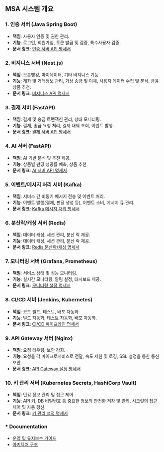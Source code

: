 
## MSA 시스템 개요

### 1. 인증 서버 (Java Spring Boot)
- **책임**: 사용자 인증 및 권한 관리.
- **기능**: 로그인, 회원가입, 토큰 발급 및 검증, 특수사용자 검증.
- **문서 링크**: [인증 서버 API 명세서](backend%2Fauth_server%2FAPI.md)

### 2. 비지니스 서버 (Nest.js)
- **책임**: 오픈뱅킹, 마이데이터, 기타 비지니스 기능.
- **기능**: 계좌 및 거래정보 관리, 가상 송금 및 이체, 사용자 데이터 수집 및 분석, 금융상품 추천.
- **문서 링크**: [비지니스 API 명세서](backend%2Fbusiness_server%2FAPI.md)

### 3. 결제 서버 (FastAPI)
- **책임**: 결제 및 송금 트랜잭션 관리, 상태 모니터링.
- **기능**: 결제, 송금 요청 처리, 결제 내역 조회, 이벤트 발행.
- **문서 링크**: [결제 서버 API 명세서](backend%2Fpayment_server%2FAPI.md)

### 4. AI 서버 (FastAPI)
- **책임**: AI 기반 분석 및 추천 제공.
- **기능**: 상품별 펀딩 성공률 예측, 상품 추천
- **문서 링크**: [AI 서버 API 명세서](backend%2Fai_server%2FAPI.md)

### 5. 이벤트/메시지 처리 서버 (Kafka)
- **책임**: 서비스 간 비동기 메시지 전송 및 이벤트 처리.
- **기능**: 이벤트 발행(결제, 펀딩 생성 등), 이벤트 소비, 메시지 큐 관리.
- **문서 링크**: [Kafka 메시지 처리 명세서](messeging%2FREADME.md)

### 6. 분산락/캐싱 서버 (Redis)
- **책임**: 데이터 캐싱, 세션 관리, 분산 락 제공.
- **기능**: 데이터 캐싱, 세션 관리, 분산 락 제공.
- **문서 링크**: [Redis 분산락/캐싱 명세서](redis_server%2FREADME.md)

### 7. 모니터링 서버 (Grafana, Prometheus)
- **책임**: 서비스 상태 및 성능 모니터링.
- **기능**: 실시간 모니터링, 알림 설정, 대시보드 제공.
- **문서 링크**: [모니터링 설정 명세서](monitoring%2FREADME.md)

### 8. CI/CD 서버 (Jenkins, Kubernetes)
- **책임**: 코드 빌드, 테스트, 배포 자동화.
- **기능**: 빌드 자동화, 테스트 자동화, 배포 자동화.
- **문서 링크**: [CI/CD 파이프라인 명세서](devops%2FREADME.md)

### 9. API Gateway 서버 (Nginx)
- **책임**: 요청 라우팅, 보안 강화.
- **기능**: 요청을 각 마이크로서비스로 전달, 속도 제한 및 로깅, SSL 설정을 통한 통신 보안.
- **문서 링크**: [API Gateway 설정 명세서](api_gateway%2FREADME.md)

### 10. 키 관리 서버 (Kubernetes Secrets, HashiCorp Vault)
- **책임**: 민감 정보 관리 및 접근 제어.
- **기능**: API 키, DB 비밀번호 등 중요한 정보의 안전한 저장 및 관리, 시크릿의 접근 제어 및 자동 갱신.
- **문서 링크**: [키 관리 설정 명세서](secrets%2FREADME.md)

### * Documentation
- [운영 및 유지보수 가이드](./docs/operations-guide.md)
- [아키텍처 구조](./docs/msa_project.png)